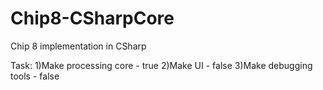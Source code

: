 # Chip8-CSharpCore

Chip 8 implementation in CSharp

Task:
1)Make processing core - true
2)Make UI - false
3)Make debugging tools - false
